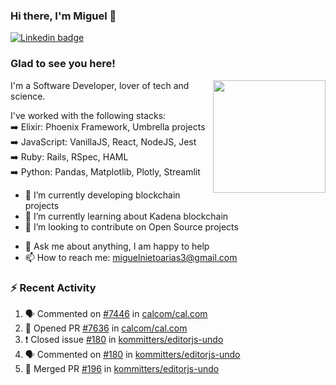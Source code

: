 ### Hi there, I'm Miguel 👋

<a href="https://linkedin.com/in/miguelnietoa/" target="_blank" rel="noopener noreferrer">
  <img src="https://img.shields.io/badge/-LinkedIn-0e76a8?style=flat-square&logo=Linkedin&logoColor=white" alt="Linkedin badge">
</a>
<!-- [![Website Badge](https://img.shields.io/badge/Website-3b5998?style=flat-square&logo=google-chrome&logoColor=white)](#notavailablenow#) 

<img src="https://i.imgur.com/tbrLrt5.gif" width=400 alt="Coding GIF" align="right"/>
-->


### Glad to see you here!
<a href="https://github.com/miguelnietoa"><img src="https://github-readme-stats-git-masterrstaa-rickstaa.vercel.app/api?username=miguelnietoa&show_icons=true&hide_border=true&count_private=true&include_all_commits=true&theme=tokyonight" height="180em" align="right"/></a>
I'm a Software Developer, lover of tech and science. 

I've worked with the following stacks:\
➡️ Elixir: Phoenix Framework, Umbrella projects\
➡️ JavaScript: VanillaJS, React, NodeJS, Jest\
➡️ Ruby: Rails, RSpec, HAML\
➡️ Python: Pandas, Matplotlib, Plotly, Streamlit

- 🔭 I’m currently developing blockchain projects
- 🌱 I’m currently learning about Kadena blockchain
- 👯 I’m looking to contribute on Open Source projects
<!-- 
- 😄 I just finished a Machine Learning course! 
- 🤔 I’m looking for help with ...
-->
- 💬 Ask me about anything, I am happy to help
- 📫 How to reach me: miguelnietoarias3@gmail.com


### ⚡ Recent Activity

<!--START_SECTION:activity-->
1. 🗣 Commented on [#7446](https://github.com/calcom/cal.com/issues/7446) in [calcom/cal.com](https://github.com/calcom/cal.com)
2. 💪 Opened PR [#7636](https://github.com/calcom/cal.com/pull/7636) in [calcom/cal.com](https://github.com/calcom/cal.com)
3. ❗️ Closed issue [#180](https://github.com/kommitters/editorjs-undo/issues/180) in [kommitters/editorjs-undo](https://github.com/kommitters/editorjs-undo)
4. 🗣 Commented on [#180](https://github.com/kommitters/editorjs-undo/issues/180) in [kommitters/editorjs-undo](https://github.com/kommitters/editorjs-undo)
5. 🎉 Merged PR [#196](https://github.com/kommitters/editorjs-undo/pull/196) in [kommitters/editorjs-undo](https://github.com/kommitters/editorjs-undo)
<!--END_SECTION:activity-->

